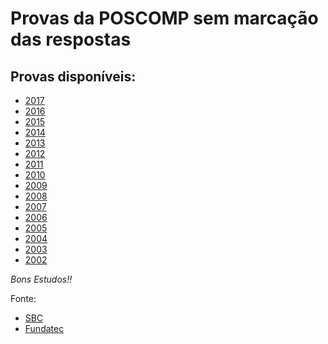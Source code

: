 # Provas da POSCOMP sem marcação das respostas

## Provas disponíveis:
* [2017](https://github.com/gpd38/Provas-POSCOMP/tree/master/2017)
* [2016](https://github.com/gpd38/Provas-POSCOMP/tree/master/2016)
* [2015](https://github.com/gpd38/Provas-POSCOMP/tree/master/2015)
* [2014](https://github.com/gpd38/Provas-POSCOMP/tree/master/2014)
* [2013](https://github.com/gpd38/Provas-POSCOMP/tree/master/2013)
* [2012](https://github.com/gpd38/Provas-POSCOMP/tree/master/2012)
* [2011](https://github.com/gpd38/Provas-POSCOMP/tree/master/2011)
* [2010](https://github.com/gpd38/Provas-POSCOMP/tree/master/2010)
* [2009](https://github.com/gpd38/Provas-POSCOMP/tree/master/2009)
* [2008](https://github.com/gpd38/Provas-POSCOMP/tree/master/2008)
* [2007](https://github.com/gpd38/Provas-POSCOMP/tree/master/2007)
* [2006](https://github.com/gpd38/Provas-POSCOMP/tree/master/2006)
* [2005](https://github.com/gpd38/Provas-POSCOMP/tree/master/2005)
* [2004](https://github.com/gpd38/Provas-POSCOMP/tree/master/2004)
* [2003](https://github.com/gpd38/Provas-POSCOMP/tree/master/2003)
* [2002](https://github.com/gpd38/Provas-POSCOMP/tree/master/2002)


*Bons Estudos!!*


Fonte: 
* [SBC](http://www.sbc.org.br/documentos-da-sbc/category/153-provas-e-gabaritos-do-poscomp)
* [Fundatec](https://fundatec.org.br/portal/concursos/publicacoes_v2.php?concurso=421)
